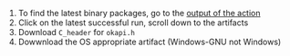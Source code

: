 1. To find the latest binary packages, go to the [output of the action](https://github.com/trinsic-id/okapi/actions/workflows/build-libs.yml)
2. Click on the latest successful run, scroll down to the artifacts
3. Download `C_header` for `okapi.h`
4. Dowwnload the OS appropriate artifact (Windows-GNU not Windows)